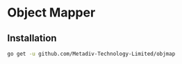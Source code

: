 # Object Mapper

## Installation

```bash
go get -u github.com/Metadiv-Technology-Limited/objmap
```